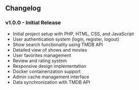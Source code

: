 ## Changelog

### v1.0.0 - Initial Release

- Initial project setup with PHP, HTML, CSS, and JavaScript
- User authentication system (login, register, logout)
- Show search functionality using TMDB API
- Detailed view of shows and movies
- User favorites management
- Review and rating system
- Responsive design implementation
- Docker containerization support
- Admin cache management interface
- Data synchronization with TMDB API